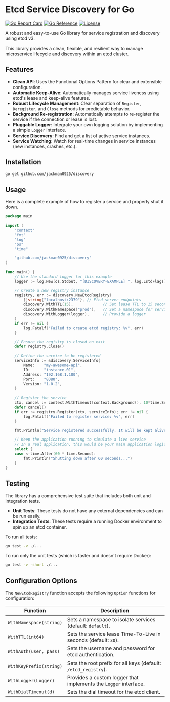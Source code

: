 # Etcd Service Discovery for Go

[![Go Report Card](https://goreportcard.com/badge/github.com/jackman0925/discovery)](https://goreportcard.com/report/github.com/jackman0925/discovery)
[![Go Reference](https://pkg.go.dev/badge/github.com/jackman0925/discovery.svg)](https://pkg.go.dev/github.com/jackman0925/discovery)
[![License](https://img.shields.io/badge/License-Apache_2.0-blue.svg)](https://opensource.org/licenses/Apache-2.0)

A robust and easy-to-use Go library for service registration and discovery using etcd v3.

This library provides a clean, flexible, and resilient way to manage microservice lifecycle and discovery within an etcd cluster.

## Features

- **Clean API**: Uses the Functional Options Pattern for clear and extensible configuration.
- **Automatic Keep-Alive**: Automatically manages service liveness using etcd's lease and keep-alive features.
- **Robust Lifecycle Management**: Clear separation of `Register`, `Deregister`, and `Close` methods for predictable behavior.
- **Background Re-registration**: Automatically attempts to re-register the service if the connection or lease is lost.
- **Pluggable Logger**: Integrate your own logging solution by implementing a simple `Logger` interface.
- **Service Discovery**: Find and get a list of active service instances.
- **Service Watching**: Watch for real-time changes in service instances (new instances, crashes, etc.).

## Installation

```sh
go get github.com/jackman0925/discovery
```

## Usage

Here is a complete example of how to register a service and properly shut it down.

```go
package main

import (
	"context"
	"fmt"
	"log"
	"os"
	"time"

	"github.com/jackman0925/discovery"
)

func main() {
	// Use the standard logger for this example
	logger := log.New(os.Stdout, "[DISCOVERY-EXAMPLE] ", log.LstdFlags)

	// Create a new registry instance
	registry, err := discovery.NewEtcdRegistry(
		[]string{"localhost:2379"}, // Etcd server endpoints
		discovery.WithTTL(15),             // Set lease TTL to 15 seconds
		discovery.WithNamespace("prod"),   // Set a namespace for services
		discovery.WithLogger(logger),      // Provide a logger
	)
	if err != nil {
		log.Fatalf("Failed to create etcd registry: %v", err)
	}

	// Ensure the registry is closed on exit
	defer registry.Close()

	// Define the service to be registered
	serviceInfo := &discovery.ServiceInfo{
		Name:    "my-awesome-api",
		ID:      "instance-01",
		Address: "192.168.1.100",
		Port:    "8080",
		Version: "1.0.2",
	}

	// Register the service
	ctx, cancel := context.WithTimeout(context.Background(), 10*time.Second)
	defer cancel()
	if err := registry.Register(ctx, serviceInfo); err != nil {
		log.Fatalf("Failed to register service: %v", err)
	}

	fmt.Println("Service registered successfully. It will be kept alive automatically.")

	// Keep the application running to simulate a live service
	// In a real application, this would be your main application logic (e.g., an HTTP server)
	select {
	case <-time.After(60 * time.Second):
		fmt.Println("Shutting down after 60 seconds...")
	}
}
```

## Testing

The library has a comprehensive test suite that includes both unit and integration tests.

- **Unit Tests**: These tests do not have any external dependencies and can be run easily.
- **Integration Tests**: These tests require a running Docker environment to spin up an etcd container.

To run all tests:
```sh
go test -v ./...
```

To run only the unit tests (which is faster and doesn't require Docker):
```sh
go test -v -short ./...
```

## Configuration Options

The `NewEtcdRegistry` function accepts the following `Option` functions for configuration:

| Function              | Description                                               |
| --------------------- | --------------------------------------------------------- |
| `WithNamespace(string)` | Sets a namespace to isolate services (default: `default`). |
| `WithTTL(int64)`        | Sets the service lease Time-To-Live in seconds (default: `30`). |
| `WithAuth(user, pass)`  | Sets the username and password for etcd authentication.     |
| `WithKeyPrefix(string)` | Sets the root prefix for all keys (default: `/etcd_registry`). |
| `WithLogger(Logger)`    | Provides a custom logger that implements the `Logger` interface. |
| `WithDialTimeout(d)`    | Sets the dial timeout for the etcd client.                |
